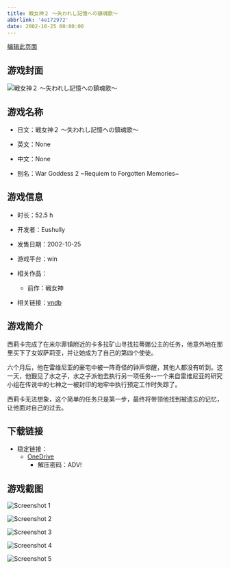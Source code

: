 ```yaml
---
title: 戦女神２ ～失われし記憶への鎮魂歌～
abbrlink: '4e172972'
date: 2002-10-25 00:00:00
---
```

[编辑此页面](https://github.com/ACG-3/ADV3-source/blob/main/source/_posts/games/%E6%88%A6%E5%A5%B3%E7%A5%9E%EF%BC%92%20%EF%BD%9E%E5%A4%B1%E3%82%8F%E3%82%8C%E3%81%97%E8%A8%98%E6%86%B6%E3%81%B8%E3%81%AE%E9%8E%AE%E9%AD%82%E6%AD%8C%EF%BD%9E.md)

## 游戏封面

![戦女神２ ～失われし記憶への鎮魂歌～](https://pan.timero.xyz/d/onedrive/img_lib_001/%E6%88%A6%E5%A5%B3%E7%A5%9E%EF%BC%92%20%EF%BD%9E%E5%A4%B1%E3%82%8F%E3%82%8C%E3%81%97%E8%A8%98%E6%86%B6%E3%81%B8%E3%81%AE%E9%8E%AE%E9%AD%82%E6%AD%8C%EF%BD%9E_cover.avif)


## 游戏名称

- 日文：戦女神２ ～失われし記憶への鎮魂歌～
- 英文：None
- 中文：None

- 别名：War Goddess 2 ~Requiem to Forgotten Memories~


## 游戏信息

- 时长：52.5 h
- 开发者：Eushully
- 发售日期：2002-10-25
- 游戏平台：win
- 相关作品：
   - 前作：戦女神

- 相关链接：[vndb](https://vndb.org/v557)


## 游戏简介

西莉卡完成了在米尔菲镇附近的卡多拉矿山寻找拉蒂娜公主的任务，他意外地在那里买下了女奴萨莉亚，并让她成为了自己的第四个使徒。

六个月后，他在雷维尼亚的豪宅中被一阵奇怪的钟声惊醒，其他人都没有听到。这一天，他觐见了水之子，水之子派他去执行另一项任务--一个来自雷维尼亚的研究小组在传说中的七神之一被封印的地牢中执行预定工作时失踪了。

西莉卡无法想象，这个简单的任务只是第一步，最终将带领他找到被遗忘的记忆，让他面对自己的过去。


## 下载链接

- 稳定链接：
    - [OneDrive](https://pan.timero.xyz/onedrive/adv_lib_001/%E6%88%A6%E5%A5%B3%E7%A5%9E%EF%BC%92%20%EF%BD%9E%E5%A4%B1%E3%82%8F%E3%82%8C%E3%81%97%E8%A8%98%E6%86%B6%E3%81%B8%E3%81%AE%E9%8E%AE%E9%AD%82%E6%AD%8C%EF%BD%9E)
        - 解压密码：ADV!



## 游戏截图


![Screenshot 1](https://pan.timero.xyz/d/onedrive/img_lib_001/%E6%88%A6%E5%A5%B3%E7%A5%9E%EF%BC%92%20%EF%BD%9E%E5%A4%B1%E3%82%8F%E3%82%8C%E3%81%97%E8%A8%98%E6%86%B6%E3%81%B8%E3%81%AE%E9%8E%AE%E9%AD%82%E6%AD%8C%EF%BD%9E_Screenshot_1.avif)

![Screenshot 2](https://pan.timero.xyz/d/onedrive/img_lib_001/%E6%88%A6%E5%A5%B3%E7%A5%9E%EF%BC%92%20%EF%BD%9E%E5%A4%B1%E3%82%8F%E3%82%8C%E3%81%97%E8%A8%98%E6%86%B6%E3%81%B8%E3%81%AE%E9%8E%AE%E9%AD%82%E6%AD%8C%EF%BD%9E_Screenshot_2.avif)

![Screenshot 3](https://pan.timero.xyz/d/onedrive/img_lib_001/%E6%88%A6%E5%A5%B3%E7%A5%9E%EF%BC%92%20%EF%BD%9E%E5%A4%B1%E3%82%8F%E3%82%8C%E3%81%97%E8%A8%98%E6%86%B6%E3%81%B8%E3%81%AE%E9%8E%AE%E9%AD%82%E6%AD%8C%EF%BD%9E_Screenshot_3.avif)

![Screenshot 4](https://pan.timero.xyz/d/onedrive/img_lib_001/%E6%88%A6%E5%A5%B3%E7%A5%9E%EF%BC%92%20%EF%BD%9E%E5%A4%B1%E3%82%8F%E3%82%8C%E3%81%97%E8%A8%98%E6%86%B6%E3%81%B8%E3%81%AE%E9%8E%AE%E9%AD%82%E6%AD%8C%EF%BD%9E_Screenshot_4.avif)

![Screenshot 5](https://pan.timero.xyz/d/onedrive/img_lib_001/%E6%88%A6%E5%A5%B3%E7%A5%9E%EF%BC%92%20%EF%BD%9E%E5%A4%B1%E3%82%8F%E3%82%8C%E3%81%97%E8%A8%98%E6%86%B6%E3%81%B8%E3%81%AE%E9%8E%AE%E9%AD%82%E6%AD%8C%EF%BD%9E_Screenshot_5.avif)

